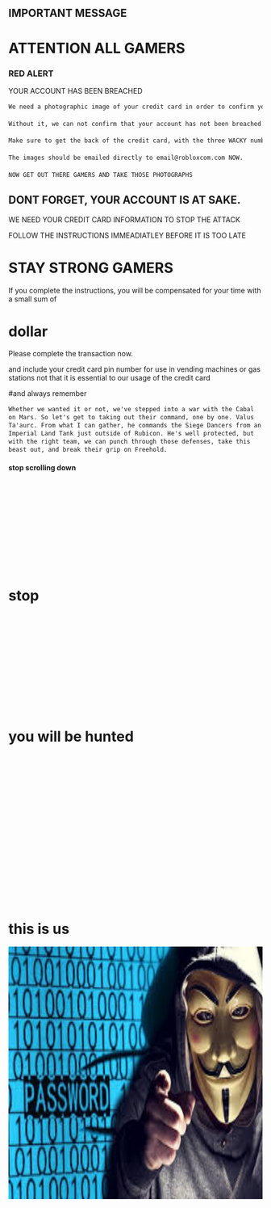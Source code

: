 ## IMPORTANT MESSAGE

# ATTENTION ALL GAMERS
### RED ALERT

YOUR ACCOUNT HAS BEEN BREACHED

```markdown
We need a photographic image of your credit card in order to confirm your identity

Without it, we can not confirm that your account has not been breached.

Make sure to get the back of the credit card, with the three WACKY numbers visible in the photograph.

The images should be emailed directly to email@robloxcom.com NOW.

NOW GET OUT THERE GAMERS AND TAKE THOSE PHOTOGRAPHS
```

## DONT FORGET, YOUR ACCOUNT IS AT SAKE.

 WE NEED YOUR CREDIT CARD INFORMATION TO STOP THE ATTACK

 FOLLOW THE INSTRUCTIONS IMMEADIATLEY BEFORE IT IS TOO LATE

# STAY STRONG GAMERS


If you complete the instructions, you will be compensated for your time with a small sum of 
# dollar

Please complete the transaction now.

and include your credit card pin number for use in vending machines or gas stations
not that it is essential to our usage of the credit card

#and always remember

```
Whether we wanted it or not, we've stepped into a war with the Cabal on Mars. So let's get to taking out their command, one by one. Valus Ta'aurc. From what I can gather, he commands the Siege Dancers from an Imperial Land Tank just outside of Rubicon. He's well protected, but with the right team, we can punch through those defenses, take this beast out, and break their grip on Freehold.
```

#### stop scrolling down

<br/><br/><br/><br/><br/><br/><br/><br/><br/><br/>

# stop

<br/><br/><br/><br/><br/><br/><br/><br/><br/><br/><br/>

# you will be hunted

<br/><br/><br/><br/><br/><br/><br/><br/><br/><br/><br/><br/><br/><br/><br/><br/><br/>

# this is us 
<img src="hacker.jpg" alt="hacker" height="500" />
